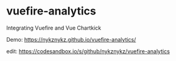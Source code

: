 # vuefire-analytics
Integrating Vuefire and Vue Chartkick

Demo: https://nykznykz.github.io/vuefire-analytics/

edit: https://codesandbox.io/s/github/nykznykz/vuefire-analytics
